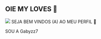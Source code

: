 ## OIE MY LOVES 💝
![](https://media.tenor.com/Oy2Ua2XFvhoAAAAM/japa-fofinha-com-rosa.gif)
SEJA BEM VINDOS (A)
AO MEU PERFIL 🥰

SOU A Gabyzz7
<!--
**Gabyzz7/Gabyzz7** is a ✨ _special_ ✨ repository because its `README.md` (this file) appears on your GitHub profile.

Here are some ideas to get you started:

- 🔭 I’m currently working on ...
- 🌱 I’m currently learning ...
- 👯 I’m looking to collaborate on ...
- 🤔 I’m looking for help with ...
- 💬 Ask me about ...
- 📫 How to reach me: ...
- 😄 Pronouns: ...
- ⚡ Fun fact: ...
-->
